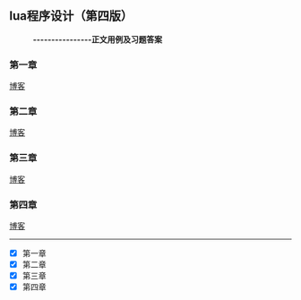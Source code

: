 ## lua程序设计（第四版）
&emsp;&emsp;&emsp;__----------------正文用例及习题答案__

### 第一章
[博客](https://blog.csdn.net/fuluoyide312/article/details/110584875)
### 第二章
[博客](https://blog.csdn.net/fuluoyide312/article/details/110926768)
### 第三章
[博客](https://blog.csdn.net/fuluoyide312/article/details/110920688)
### 第四章
[博客](https://blog.csdn.net/fuluoyide312/article/details/111194491)


------

- [x] 第一章
- [x] 第二章
- [x] 第三章
- [x] 第四章
